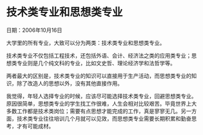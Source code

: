# 技术类专业和思想类专业

日期：2006年10月16日

大学里的所有专业，大致可以分为两类：技术类专业和思想类专业。

技术类专业不仅包括工程技术，还包括外语、会计、经济法之类的应用类专业；思想类专业则是几个纯文科的专业，比如文史哲、理论经济学和法哲学等。

两者最大的区别是，技术类专业的知识可以直接用于生产活动，而思想类专业的知识，除了改造人的思想以外，没有其他直接作用。

我觉得，年轻人选择专业的时候，应该尽可能选择技术类专业，回避思想类专业。原因很简单，思想类专业的学生找工作很难，人生会相对比较艰苦。毕竟世界上大多数工作都是技术类岗位；需要有点思想才能完成的工作，真是寥寥无几。另一方面，技术类专业往往培训几个月就可以见效，而思想类专业需要长期积累和勤奋思考，才有可能成材。

